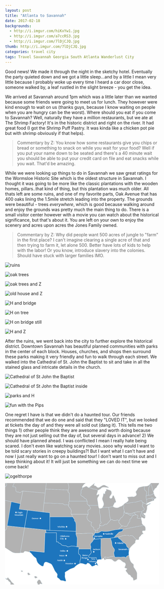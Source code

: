 ```yaml
---
layout: post
title: "Atlanta to Savannah"
date: 2017-02-18
backgrounds:
  - http://i.imgur.com/hiKxYw1.jpg
  - http://i.imgur.com/a7ccRS3.jpg
  - http://i.imgur.com/7lDjCJQ.jpg
thumb: http://i.imgur.com/7lDjCJQ.jpg
categories: travel city
tags: Travel Savannah Georgia South Atlanta Wanderlust City
---
```


Good news! We made it through the night in the sketchy hotel. Eventually the party quieted down and we got a little sleep...and by a little I mean very little because I probably woke up every time I heard a car door close, someone walked by, a leaf rustled in the slight breeze - you get the idea.

We arrived at Savannah around 1pm which was a little later than we wanted because some friends were going to meet us for lunch. They however were kind enough to wait on us (thanks guys, because I know waiting on people when you are hungry can be the worst). Where should you eat if you come to Savannah? Well, naturally they have a million restaurants, but we ate at The Shrimp Factory! It's in the historic district and right on the river. It had great food (I got the Shrimp Puff Pastry. It was kinda like a chicken pot pie but with shrimp obviously if that helps).

> Commentary by Z: You know how some restaurants give you chips or bread or something to snack on while you wait for your food? Well if you put your name down to be seated and there's a 40 minute wait you should be able to put your credit card on file and eat snacks while you wait. That'd be amazing.

While we were looking up things to do in Savannah we saw great ratings for the Wormsloe Historic Site which is the oldest structure in Savannah. I thought it was going to be more like the classic plantations with the wooden homes, pillars..that kind of thing, but this plantation was much older. All thats left are some ruins, and one of my favorite parts, Oak Avenue that has 400 oaks lining the 1.5mile stretch leading into the property. The grounds were beautiful - trees _everywhere_, which is good because walking around and enjoy the grounds was pretty much the main thing to do. There is a small visitor center however with a movie you can watch about the historical significance, but that's about it. You are left on your own to enjoy the scenery and acres upon acres the Jones Family owned.

> Commentary by Z: Why did people want 500 acres of jungle to "farm" in the first place? I can't imagine clearing a single acre of that and then trying to farm it, let alone 500. Better have lots of kids to help with the labor! Or you know, introduce slavery into the colonies. Should have stuck with larger families IMO.

![ruins](http://i.imgur.com/Vumv6U7h.jpg)

![oak trees](http://i.imgur.com/EszFTSTh.jpg)

![oak trees and Z](http://i.imgur.com/orp4A68h.jpg)

![old house and Z](http://i.imgur.com/jfOcqO8h.jpg)

![H and bridge](http://i.imgur.com/NLH3swJh.jpg)

![H on tree](http://i.imgur.com/Ht2KnTWh.jpg)

![H on bridge still](http://i.imgur.com/CTEaGbwh.jpg)

![H and Z](http://i.imgur.com/mrXpNDlh.jpg)

After the ruins, we went back into the city to further explore the historical district. Downtown Savannah has beautiful planned communities with parks in the center of each block. Houses, churches, and shops then surround these parks making it very friendly and fun to walk through each street. We walked into the Cathedral of St. John the Baptist to sit and take in all the stained glass and intricate details in the church.

![Cathedral of St John the Baptist](http://i.imgur.com/QXlU8o5h.jpg)

![Cathedral of St John the Baptist inside](http://i.imgur.com/L3nbexNh.jpg)

![parks and H](http://i.imgur.com/5Gk0exKh.jpg)

![fun with the Pips](http://i.imgur.com/MG0TFNEh.jpg)

One regret I have is that we didn't do a haunted tour. Our friends recommended that we do one and said that they "LOVED IT", but we looked at tickets the day of and they were all sold out (dang it). This tells me two things 1) other people think they are awesome and worth doing because they are not just selling out the day of, but several days in advance! 2) We should have planned ahead. I was conflicted I mean I really hate being scared. I don't even like watching scary movies..sooo why would I want to be told scary stories in creepy buildings?! But I want what I can't have and now I just really want to go on a haunted tour! I don't want to miss out and I keep thinking about it! It will just be something we can do next time we come back!

![ogelthorpe](http://i.imgur.com/RkRPNfth.jpg)

![savannah map](/assets/images/maps/savannah.jpg)

